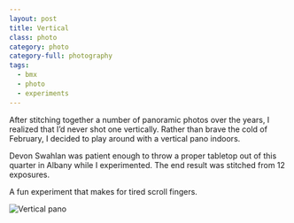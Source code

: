 ```yaml
---
layout: post
title: Vertical
class: photo
category: photo
category-full: photography
tags:
  - bmx
  - photo
  - experiments
---
```


After stitching together a number of panoramic photos over the years, I realized that I’d never shot one vertically. Rather than brave the cold of February, I decided to play around with a vertical pano indoors.

Devon Swahlan was patient enough to throw a proper tabletop out of this quarter in Albany while I experimented. The end result was stitched from 12 exposures.

A fun experiment that makes for tired scroll fingers.

<img src="/img/vertical-1024.jpg" sizes="100vw" srcset="/img/vertical-2048.jpg 800w, /img/vertical-4759.jpg 1024w" alt="Vertical pano" class="block-photo">
